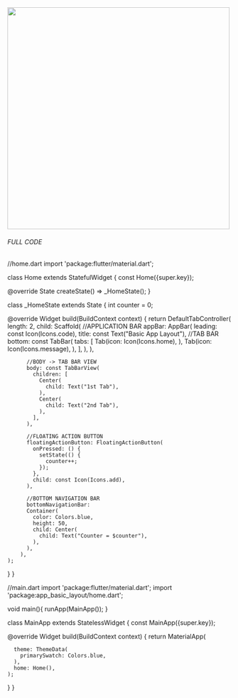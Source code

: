 <img src = "https://github.com/Krunxx/MobProg-Activity/assets/82696971/e30dc49d-ad67-4518-b1a8-aca26683f81b" height = '500px' >

<h6>FULL CODE</h6>
<p>
  //home.dart
  import 'package:flutter/material.dart';

class Home extends StatefulWidget {
  const Home({super.key});

  @override
  State<Home> createState() => _HomeState();
}

class _HomeState extends State<Home> {
  int counter = 0;

  @override
  Widget build(BuildContext context) {
    return DefaultTabController(
        length: 2,
        child: Scaffold(
          //APPLICATION BAR
          appBar: AppBar( 
            leading: const Icon(Icons.code),
            title: const Text("Basic App Layout"),
            //TAB BAR
            bottom: const TabBar(
              tabs: [
                Tab(icon: Icon(Icons.home),
                ),
                Tab(icon: Icon(Icons.message),
                ),
              ],
            ),
          ),

          //BODY -> TAB BAR VIEW
          body: const TabBarView(
            children: [
              Center(
                child: Text("1st Tab"),
              ),
              Center(
                child: Text("2nd Tab"),
              ),
            ],
          ),

          //FLOATING ACTION BUTTON
          floatingActionButton: FloatingActionButton(
            onPressed: () {
              setState(() {
                counter++;
              });
            },
            child: const Icon(Icons.add),
          ),

          //BOTTOM NAVIGATION BAR
          bottomNavigationBar:
          Container(
            color: Colors.blue,
            height: 50,
            child: Center(
              child: Text("Counter = $counter"),
            ),
          ),
        ),
    );
  }
}

  //main.dart
  import 'package:flutter/material.dart';
 import 'package:app_basic_layout/home.dart';

void main(){
  runApp(MainApp());
}

class MainApp extends StatelessWidget {
  const MainApp({super.key});

  @override
  Widget build(BuildContext context) {
    return MaterialApp(

      theme: ThemeData(
        primarySwatch: Colors.blue,
      ),
      home: Home(),
    );
  }
}
</p>
